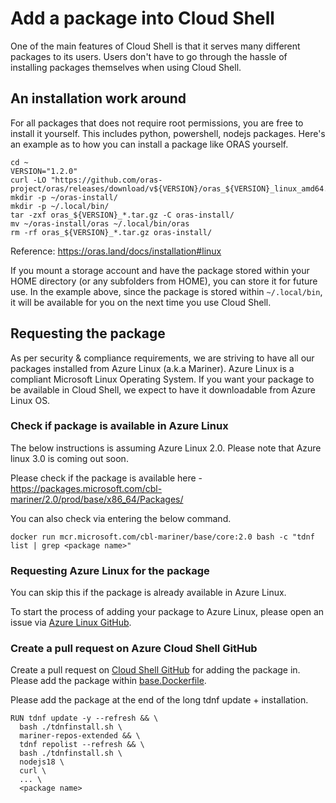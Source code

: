 # Add a package into Cloud Shell

One of the main features of Cloud Shell is that it serves many different packages to its users. Users don't have to go through the hassle of installing packages themselves when using Cloud Shell.

## An installation work around

For all packages that does not require root permissions, you are free to install it yourself. This includes python, powershell, nodejs packages. Here's an example as to how you can install a package like ORAS yourself.

```
cd ~
VERSION="1.2.0"
curl -LO "https://github.com/oras-project/oras/releases/download/v${VERSION}/oras_${VERSION}_linux_amd64.tar.gz"
mkdir -p ~/oras-install/
mkdir -p ~/.local/bin/
tar -zxf oras_${VERSION}_*.tar.gz -C oras-install/
mv ~/oras-install/oras ~/.local/bin/oras
rm -rf oras_${VERSION}_*.tar.gz oras-install/
```
Reference: https://oras.land/docs/installation#linux

If you mount a storage account and have the package stored within your HOME directory (or any subfolders from HOME), you can store it for future use. In the example above, since the package is stored within `~/.local/bin`, it will be available for you on the next time you use Cloud Shell.  

## Requesting the package

As per security & compliance requirements, we are striving to have all our packages installed from Azure Linux (a.k.a Mariner). Azure Linux is a compliant Microsoft Linux Operating System. If you want your package to be available in Cloud Shell, we expect to have it downloadable from Azure Linux OS. 

### Check if package is available in Azure Linux

The below instructions is assuming Azure Linux 2.0. Please note that Azure linux 3.0 is coming out soon.

Please check if the package is available here - 
https://packages.microsoft.com/cbl-mariner/2.0/prod/base/x86_64/Packages/

You can also check via entering the below command.

```
docker run mcr.microsoft.com/cbl-mariner/base/core:2.0 bash -c "tdnf list | grep <package name>"
 ```

### Requesting Azure Linux for the package

You can skip this if the package is already available in Azure Linux.

To start the process of adding your package to Azure Linux, please open an issue via [Azure Linux GitHub](https://github.com/microsoft/azurelinux/issues).
### Create a pull request on Azure Cloud Shell GitHub

Create a pull request on [Cloud Shell GitHub](https://github.com/Azure/CloudShell) for adding the package in. Please add the package within [base.Dockerfile](https://github.com/Azure/CloudShell/blob/master/linux/base.Dockerfile). 

Please add the package at the end of the long tdnf update + installation.

```
RUN tdnf update -y --refresh && \
  bash ./tdnfinstall.sh \
  mariner-repos-extended && \
  tdnf repolist --refresh && \
  bash ./tdnfinstall.sh \
  nodejs18 \
  curl \
  ... \
  <package name>
```


